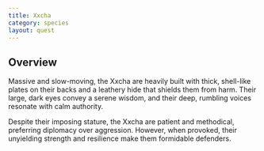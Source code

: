 ```yaml
---
title: Xxcha 
category: species
layout: quest
---
```


## Overview

Massive and slow-moving, the Xxcha are heavily built with thick, shell-like plates on their backs and a leathery hide that shields them from harm. Their large, dark eyes convey a serene wisdom, and their deep, rumbling voices resonate with calm authority. 

Despite their imposing stature, the Xxcha are patient and methodical, preferring diplomacy over aggression. However, when provoked, their unyielding strength and resilience make them formidable defenders.




